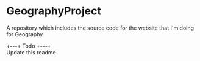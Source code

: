 # GeographyProject
A repository which includes the source code for the website that I'm doing for Geography

+---+ Todo +---+ <br>
Update this readme
